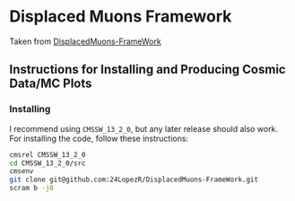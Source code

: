 # Displaced Muons Framework

Taken from [DisplacedMuons-FrameWork](https://github.com/24LopezR/DisplacedMuons-FrameWork)

## Instructions for Installing and Producing Cosmic Data/MC Plots

### Installing

I recommend using `CMSSW_13_2_0`, but any later release should also work. For installing the code, follow these instructions:

```bash
cmsrel CMSSW_13_2_0
cd CMSSW_13_2_0/src
cmsenv
git clone git@github.com:24LopezR/DisplacedMuons-FrameWork.git
scram b -j8

